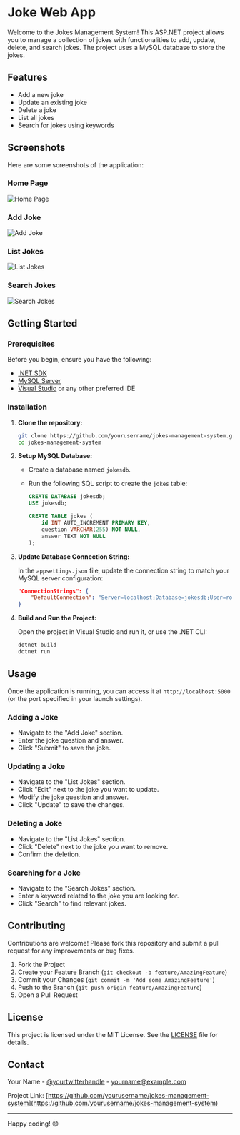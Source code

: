 # Joke Web App

Welcome to the Jokes Management System! This ASP.NET project allows you to manage a collection of jokes with functionalities to add, update, delete, and search jokes. The project uses a MySQL database to store the jokes.

## Features

- Add a new joke
- Update an existing joke
- Delete a joke
- List all jokes
- Search for jokes using keywords

## Screenshots

Here are some screenshots of the application:

### Home Page
![Home Page](screenshots/home.png)

### Add Joke
![Add Joke](screenshots/add-joke.png)

### List Jokes
![List Jokes](screenshots/list-jokes.png)

### Search Jokes
![Search Jokes](screenshots/search-jokes.png)
## Getting Started

### Prerequisites

Before you begin, ensure you have the following:

- [.NET SDK](https://dotnet.microsoft.com/download)
- [MySQL Server](https://dev.mysql.com/downloads/mysql/)
- [Visual Studio](https://visualstudio.microsoft.com/) or any other preferred IDE

### Installation

1. **Clone the repository:**

    ```sh
    git clone https://github.com/yourusername/jokes-management-system.git
    cd jokes-management-system
    ```

2. **Setup MySQL Database:**

    - Create a database named `jokesdb`.
    - Run the following SQL script to create the `jokes` table:

        ```sql
        CREATE DATABASE jokesdb;
        USE jokesdb;

        CREATE TABLE jokes (
            id INT AUTO_INCREMENT PRIMARY KEY,
            question VARCHAR(255) NOT NULL,
            answer TEXT NOT NULL
        );
        ```

3. **Update Database Connection String:**

    In the `appsettings.json` file, update the connection string to match your MySQL server configuration:

    ```json
    "ConnectionStrings": {
        "DefaultConnection": "Server=localhost;Database=jokesdb;User=root;Password=yourpassword;"
    }
    ```

4. **Build and Run the Project:**

    Open the project in Visual Studio and run it, or use the .NET CLI:

    ```sh
    dotnet build
    dotnet run
    ```

## Usage

Once the application is running, you can access it at `http://localhost:5000` (or the port specified in your launch settings).

### Adding a Joke

- Navigate to the "Add Joke" section.
- Enter the joke question and answer.
- Click "Submit" to save the joke.

### Updating a Joke

- Navigate to the "List Jokes" section.
- Click "Edit" next to the joke you want to update.
- Modify the joke question and answer.
- Click "Update" to save the changes.

### Deleting a Joke

- Navigate to the "List Jokes" section.
- Click "Delete" next to the joke you want to remove.
- Confirm the deletion.

### Searching for a Joke

- Navigate to the "Search Jokes" section.
- Enter a keyword related to the joke you are looking for.
- Click "Search" to find relevant jokes.


## Contributing

Contributions are welcome! Please fork this repository and submit a pull request for any improvements or bug fixes.

1. Fork the Project
2. Create your Feature Branch (`git checkout -b feature/AmazingFeature`)
3. Commit your Changes (`git commit -m 'Add some AmazingFeature'`)
4. Push to the Branch (`git push origin feature/AmazingFeature`)
5. Open a Pull Request

## License

This project is licensed under the MIT License. See the [LICENSE](LICENSE) file for details.

## Contact

Your Name - [@yourtwitterhandle](https://twitter.com/yourtwitterhandle) - yourname@example.com

Project Link: [https://github.com/yourusername/jokes-management-system](https://github.com/yourusername/jokes-management-system)

---

Happy coding! 😊
